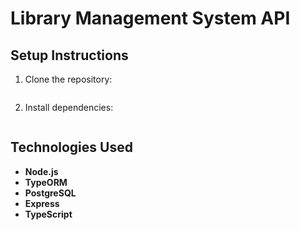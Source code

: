 # Library Management System API

## Setup Instructions

1. Clone the repository:

   ```bash

   ```

2. Install dependencies:

   ```bash

   ```

## Technologies Used

- **Node.js**
- **TypeORM**
- **PostgreSQL**
- **Express**
- **TypeScript**
